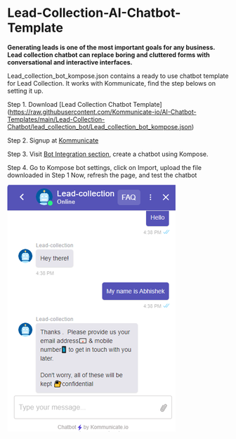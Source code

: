  # Lead-Collection-AI-Chatbot-Template
 
 **Generating leads is one of the most important goals for any business. Lead collection chatbot can replace boring and cluttered forms with conversational and interactive interfaces.**
 
 Lead_collection_bot_kompose.json contains a ready to use chatbot template for Lead Collection. It works with Kommunicate, find the step belows on setting it up.

Step 1. Download [Lead Collection Chatbot Template] (https://raw.githubusercontent.com/Kommunicate-io/AI-Chatbot-Templates/main/Lead-Collection-Chatbot/lead_collection_bot/Lead_collection_bot_kompose.json)

Step 2. Signup at [Kommunicate](https://www.kommunicate.io/product/kompose-bot-builder?utm_source=github&utm_campaign=chatbot_templates)

Step 3. Visit [Bot Integration section](https://dashboard.kommunicate.io/bots/bot-integrations), create a chatbot using Kompose.

Step 4. Go to Kompose bot settings, click on Import, upload the file downloaded in Step 1
Now, refresh the page, and test the chatbot


 ![alt text](https://github.com/Kommunicate-io/AI-Chatbot-Templates/blob/main/Lead-Collection-Chatbot/lead_collection_bot/Lead%20collection.png)







